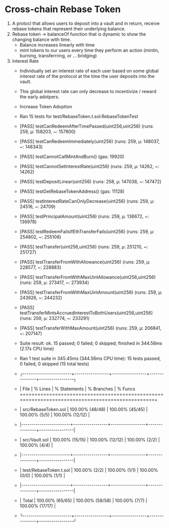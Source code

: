 # Cross-chain Rebase Token

1. A protocl that allows users to deposit into a vault and in return, receive rebase tokens that represent their underlying balance.
2. Rebase token -> balanceOf function that is dynamic to show the changing balance with time.
   - Balance increases linearly with time
   - mint tokens to our users every time they perform an action (mintin, burning, transferrring, or ... bridging)
3. Interest Rate 
   - Individually set an interest rate of each user based on some global interest rate of the protocol at the time the user deposits into the vault.
   - This global interest rate can only decrease to incentivize /  reward the early adotpers.
   - Increase Token Adoption
  
   - Ran 15 tests for test/RebaseToken.t.sol:RebaseTokenTest
   - [PASS] testCanRedeemAfterTimePassed(uint256,uint256) (runs: 259, μ: 158203, ~: 157800)
   - [PASS] testCanRedeemImmediately(uint256) (runs: 259, μ: 148037, ~: 148343)
   - [PASS] testCannotCallMintAndBurn() (gas: 19920)
   - [PASS] testCannotSetInterestRate(uint256) (runs: 259, μ: 14262, ~: 14262)
   - [PASS] testDepositLinear(uint256) (runs: 258, μ: 147038, ~: 147472)
   - [PASS] testGetRebaseTokenAddress() (gas: 11128)
   - [PASS] testInterestRateCanOnlyDecrease(uint256) (runs: 259, μ: 24516, ~: 24709)
   - [PASS] testPrincipalAmount(uint256) (runs: 259, μ: 136672, ~: 136978)
   - [PASS] testRedeemFailsIfEthTransferFails(uint256) (runs: 259, μ: 254802, ~: 255108)
   - [PASS] testTransfer(uint256,uint256) (runs: 259, μ: 251210, ~: 251727)
   - [PASS] testTransferFromWithAllowance(uint256) (runs: 259, μ: 228577, ~: 228883)
   - [PASS] testTransferFromWithMaxUintAllowance(uint256,uint256) (runs: 259, μ: 273417, ~: 273934)
   - [PASS] testTransferFromWithMaxUintAmount(uint256) (runs: 259, μ: 243926, ~: 244232)
   - [PASS] testTransferMintsAccruedInterestToBothUsers(uint256,uint256) (runs: 259, μ: 232774, ~: 233291)
   - [PASS] testTransferWithMaxAmount(uint256) (runs: 259, μ: 206841, ~: 207147)
   - Suite result: ok. 15 passed; 0 failed; 0 skipped; finished in 344.56ms (2.17s CPU time)
   - Ran 1 test suite in 345.45ms (344.56ms CPU time): 15 tests passed, 0 failed, 0 skipped (15 total tests)
  
   - ╭------------------------+-----------------+-----------------+---------------+-----------------╮
   - | File                   | % Lines         | % Statements    | % Branches    | % Funcs        +==============================================================================================+
   - | src/RebaseToken.sol    | 100.00% (48/48) | 100.00% (45/45) | 100.00% (5/5) | 100.00% (12/12) |
   - |------------------------+-----------------+-----------------+---------------+-----------------|
   - | src/Vault.sol          | 100.00% (15/15) | 100.00% (12/12) | 100.00% (2/2) | 100.00% (4/4)   |
   - |------------------------+-----------------+-----------------+---------------+-----------------|
   - | test/RebaseToken.t.sol | 100.00% (2/2)   | 100.00% (1/1)   | 100.00% (0/0) | 100.00% (1/1)   |
   - |------------------------+-----------------+-----------------+---------------+-----------------|
   - | Total                  | 100.00% (65/65) | 100.00% (58/58) | 100.00% (7/7) | 100.00% (17/17) |
   - ╰------------------------+-----------------+-----------------+---------------+-----------------╯